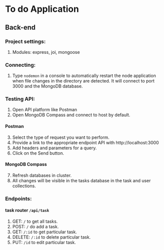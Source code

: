 # To do Application
## Back-end

### Project settings:
1. Modules: express, joi, mongoose

### Connecting:
1.  Type `nodemon` in a console to automatically restart the node application when file changes in the directory are detected. It will connect to port 3000 and the MongoDB database.

### Testing API:
1. Open API platform like Postman 
2. Open MongoDB Compass and connect to host by default.
#### Postman
3. Select the type of request you want to perform.
4. Provide a link to the appropriate endpoint API with http://localhost:3000
5. Add headers and parameters for a query. 
6. Click on the Send button.
#### MongoDB Compass 
7. Refresh databases in cluster.
8. All changes will be visible in the tasks database in the task and user collections.

### Endpoints:
#### task router `/api/task`
1. GET: `/` to get all tasks.
2. POST: `/` do add a task.
3. GET: `/:id` to get particular task.
4. DELETE: `/:id` to delete particular task.
5. PUT: `/id` to edit particular task.
